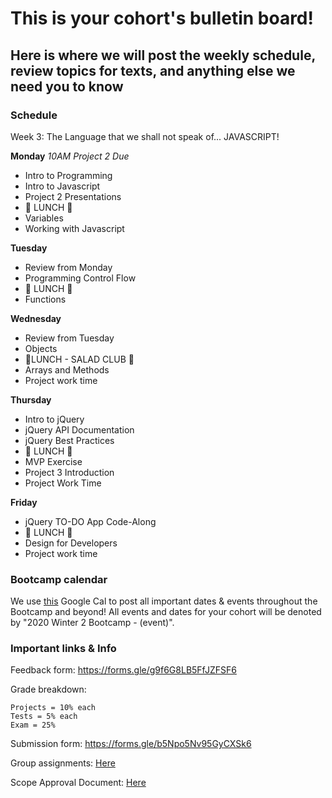 # This is your cohort's bulletin board!

## Here is where we will post the weekly schedule, review topics for texts, and anything else we need you to know

### Schedule

Week 3: The Language that we shall not speak of... JAVASCRIPT!

**Monday**
_10AM Project 2 Due_
-   Intro to Programming
-   Intro to Javascript
-   Project 2 Presentations
-   🍴 LUNCH 🍴
-   Variables
-   Working with Javascript

**Tuesday**

-   Review from Monday
-   Programming Control Flow
-   🍴 LUNCH 🍴
-   Functions

**Wednesday**

-   Review from Tuesday
-   Objects
-   🥗LUNCH - SALAD CLUB 🥗
-   Arrays and Methods
-   Project work time

**Thursday**

-   Intro to jQuery
-   jQuery API Documentation
-   jQuery Best Practices
-   🍴 LUNCH 🍴
-   MVP Exercise
-   Project 3 Introduction
-   Project Work Time

**Friday**

-   jQuery TO-DO App Code-Along
-   🍴 LUNCH 🍴
-   Design for Developers
-   Project work time


### Bootcamp calendar

We use [this](https://calendar.google.com/calendar/embed?src=hackeryou.com_ckj6930nr6kraakaisos09cccs%40group.calendar.google.com&ctz=America%2FToronto) Google Cal to post all important dates & events throughout the Bootcamp and beyond! All events and dates for your cohort will be denoted by "2020 Winter 2 Bootcamp - (event)".

### Important links & Info

Feedback form: https://forms.gle/g9f6G8LB5FfJZFSF6

Grade breakdown:

```
Projects = 10% each
Tests = 5% each
Exam = 25%
```

Submission form: https://forms.gle/b5Npo5Nv95GyCXSk6

Group assignments: [Here](https://docs.google.com/spreadsheets/d/1BJcOU0NTPuH9FJcuvqABjMNM2h8X24lpx_fPKzrO0m4/edit?usp=sharing)

Scope Approval Document: [Here](https://forms.gle/bFrTDVQpcpVUWqDw9)
